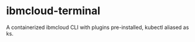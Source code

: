 # ibmcloud-terminal
A containerized ibmcloud CLI with plugins pre-installed, kubectl aliased as ks.
